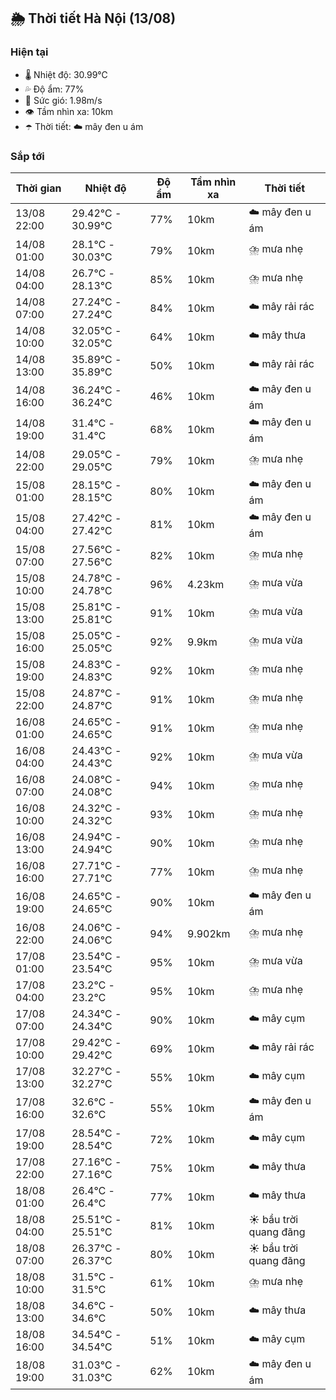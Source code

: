 ## 🌦️ Thời tiết Hà Nội (13/08)

### Hiện tại

- 🌡️ Nhiệt độ: 30.99℃
- 💦 Độ ẩm: 77%
- 💨 Sức gió: 1.98m/s
- 👁️ Tầm nhìn xa: 10km
- ☂️ Thời tiết: ☁️ mây đen u ám

### Sắp tới

| Thời gian | Nhiệt độ | Độ ẩm | Tầm nhìn xa | Thời tiết |
| --- | --- | --- | --- | --- |
| 13/08 22:00 | 29.42℃ - 30.99℃ | 77% | 10km | ☁️ mây đen u ám |
| 14/08 01:00 | 28.1℃ - 30.03℃ | 79% | 10km | ⛈️ mưa nhẹ |
| 14/08 04:00 | 26.7℃ - 28.13℃ | 85% | 10km | ⛈️ mưa nhẹ |
| 14/08 07:00 | 27.24℃ - 27.24℃ | 84% | 10km | ☁️ mây rải rác |
| 14/08 10:00 | 32.05℃ - 32.05℃ | 64% | 10km | ☁️ mây thưa |
| 14/08 13:00 | 35.89℃ - 35.89℃ | 50% | 10km | ☁️ mây rải rác |
| 14/08 16:00 | 36.24℃ - 36.24℃ | 46% | 10km | ☁️ mây đen u ám |
| 14/08 19:00 | 31.4℃ - 31.4℃ | 68% | 10km | ☁️ mây đen u ám |
| 14/08 22:00 | 29.05℃ - 29.05℃ | 79% | 10km | ⛈️ mưa nhẹ |
| 15/08 01:00 | 28.15℃ - 28.15℃ | 80% | 10km | ☁️ mây đen u ám |
| 15/08 04:00 | 27.42℃ - 27.42℃ | 81% | 10km | ☁️ mây đen u ám |
| 15/08 07:00 | 27.56℃ - 27.56℃ | 82% | 10km | ⛈️ mưa nhẹ |
| 15/08 10:00 | 24.78℃ - 24.78℃ | 96% | 4.23km | ⛈️ mưa vừa |
| 15/08 13:00 | 25.81℃ - 25.81℃ | 91% | 10km | ⛈️ mưa vừa |
| 15/08 16:00 | 25.05℃ - 25.05℃ | 92% | 9.9km | ⛈️ mưa vừa |
| 15/08 19:00 | 24.83℃ - 24.83℃ | 92% | 10km | ⛈️ mưa nhẹ |
| 15/08 22:00 | 24.87℃ - 24.87℃ | 91% | 10km | ⛈️ mưa nhẹ |
| 16/08 01:00 | 24.65℃ - 24.65℃ | 91% | 10km | ⛈️ mưa nhẹ |
| 16/08 04:00 | 24.43℃ - 24.43℃ | 92% | 10km | ⛈️ mưa vừa |
| 16/08 07:00 | 24.08℃ - 24.08℃ | 94% | 10km | ⛈️ mưa nhẹ |
| 16/08 10:00 | 24.32℃ - 24.32℃ | 93% | 10km | ⛈️ mưa nhẹ |
| 16/08 13:00 | 24.94℃ - 24.94℃ | 90% | 10km | ⛈️ mưa nhẹ |
| 16/08 16:00 | 27.71℃ - 27.71℃ | 77% | 10km | ⛈️ mưa nhẹ |
| 16/08 19:00 | 24.65℃ - 24.65℃ | 90% | 10km | ☁️ mây đen u ám |
| 16/08 22:00 | 24.06℃ - 24.06℃ | 94% | 9.902km | ⛈️ mưa nhẹ |
| 17/08 01:00 | 23.54℃ - 23.54℃ | 95% | 10km | ⛈️ mưa vừa |
| 17/08 04:00 | 23.2℃ - 23.2℃ | 95% | 10km | ⛈️ mưa nhẹ |
| 17/08 07:00 | 24.34℃ - 24.34℃ | 90% | 10km | ☁️ mây cụm |
| 17/08 10:00 | 29.42℃ - 29.42℃ | 69% | 10km | ☁️ mây rải rác |
| 17/08 13:00 | 32.27℃ - 32.27℃ | 55% | 10km | ☁️ mây cụm |
| 17/08 16:00 | 32.6℃ - 32.6℃ | 55% | 10km | ☁️ mây đen u ám |
| 17/08 19:00 | 28.54℃ - 28.54℃ | 72% | 10km | ☁️ mây cụm |
| 17/08 22:00 | 27.16℃ - 27.16℃ | 75% | 10km | ☁️ mây thưa |
| 18/08 01:00 | 26.4℃ - 26.4℃ | 77% | 10km | ☁️ mây thưa |
| 18/08 04:00 | 25.51℃ - 25.51℃ | 81% | 10km | ☀️ bầu trời quang đãng |
| 18/08 07:00 | 26.37℃ - 26.37℃ | 80% | 10km | ☀️ bầu trời quang đãng |
| 18/08 10:00 | 31.5℃ - 31.5℃ | 61% | 10km | ⛈️ mưa nhẹ |
| 18/08 13:00 | 34.6℃ - 34.6℃ | 50% | 10km | ☁️ mây thưa |
| 18/08 16:00 | 34.54℃ - 34.54℃ | 51% | 10km | ☁️ mây cụm |
| 18/08 19:00 | 31.03℃ - 31.03℃ | 62% | 10km | ☁️ mây đen u ám |
